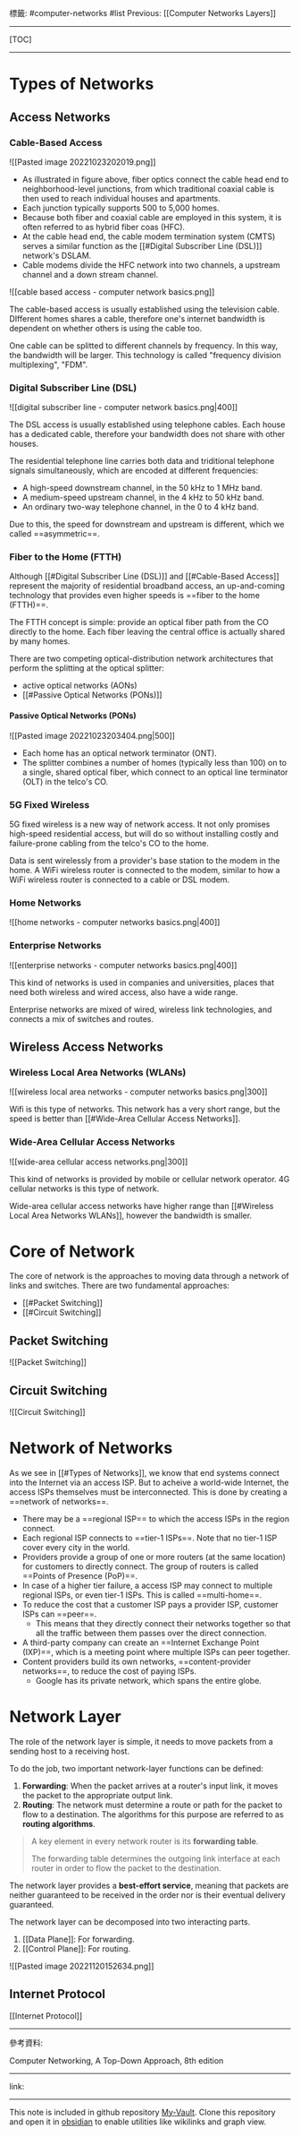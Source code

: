 標籤: #computer-networks #list 
Previous: [[Computer Networks Layers]]

---

[TOC]

---

# Types of Networks

## Access Networks

### Cable-Based Access

![[Pasted image 20221023202019.png]]

- As illustrated in figure above, fiber optics connect the cable head end to neighborhood-level junctions, from which traditional coaxial cable is then used to reach individual houses and apartments.
- Each junction typically supports 500 to 5,000 homes.
- Because both fiber and coaxial cable are employed in this system, it is often referred to as hybrid fiber coas (HFC).
- At the cable head end, the cable modem termination system (CMTS) serves a similar function as the [[#Digital Subscriber Line (DSL)]] network's DSLAM. 
- Cable modems divide the HFC network into two channels, a upstream channel and a down stream channel.

![[cable based access - computer network basics.png]]

The cable-based access is usually established using the television cable. DIfferent homes shares a cable, therefore one's internet bandwidth is dependent on whether others is using the cable too.

One cable can be splitted to different channels by frequency. In this way, the bandwidth will be larger. This technology is called "frequency division multiplexing", "FDM".

### Digital Subscriber Line (DSL)

![[digital subscriber line - computer network basics.png|400]]

The DSL access is usually established using telephone cables. Each house has a dedicated cable, therefore your bandwidth does not share with other houses.

The residential telephone line carries both data and triditional telephone signals simultaneously, which are encoded at different frequencies:

- A high-speed downstream channel, in the $50\text{ kHz}$ to $1\text{ MHz}$ band.
- A medium-speed upstream channel, in the $4\text{ kHz}$ to $50 \text{ kHz}$ band.
- An ordinary two-way telephone channel, in the $0$ to $4\text{ kHz}$ band.

Due to this, the speed for downstream and upstream is different, which we called ==asymmetric==.

### Fiber to the Home (FTTH)

Although [[#Digital Subscriber Line (DSL)]] and [[#Cable-Based Access]] represent the majority of residential broadband access, an up-and-coming technology that provides even higher speeds is ==fiber to the home (FTTH)==.

The FTTH concept is simple: provide an optical fiber path from the CO directly to the home. Each fiber leaving the central office is actually shared by many homes.


There are two competing optical-distribution network architectures that perform the splitting at the optical splitter:

- active optical networks (AONs)
- [[#Passive Optical Networks (PONs)]]

#### Passive Optical Networks (PONs)

![[Pasted image 20221023203404.png|500]]

- Each home has an optical network terminator (ONT).
- The splitter combines a number of homes (typically less than 100) on to a single, shared optical fiber, which connect to an optical line terminator (OLT) in the telco's CO.

### 5G Fixed Wireless

5G fixed wireless is a new way of network access. It not only promises high-speed residential access, but will do so without installing costly and failure-prone cabling from the telco's CO to the home.

Data is sent wirelessly from a provider's base station to the modem in the home. A WiFi wireless router is connected to the modem, similar to how a WiFi wireless router is connected to a cable or DSL modem.

### Home Networks

![[home networks - computer networks basics.png|400]]

### Enterprise Networks

![[enterprise networks - computer networks basics.png|400]]

This kind of networks is used in companies and universities, places that need both wireless and wired access, also have a wide range.

Enterprise networks are mixed of wired, wireless link technologies, and connects a mix of switches and routes.

## Wireless Access Networks

### Wireless Local Area Networks (WLANs)

![[wireless local area networks - computer networks basics.png|300]]

Wifi is this type of networks. This network has a very short range, but the speed is better than [[#Wide-Area Cellular Access Networks]].

### Wide-Area Cellular Access Networks

![[wide-area cellular access networks.png|300]]

This kind of networks is provided by mobile or cellular network operator. 4G cellular networks is this type of network.

Wide-area cellular access networks have higher range than [[#Wireless Local Area Networks WLANs]], however the bandwidth is smaller.

# Core of Network

The core of network is the approaches to moving data through a network of links and switches. There are two fundamental approaches:

- [[#Packet Switching]]
- [[#Circuit Switching]]

## Packet Switching

![[Packet Switching]]

## Circuit Switching

![[Circuit Switching]]

# Network of Networks

As we see in [[#Types of Networks]], we know that end systems connect into the Internet via an access ISP. But to acheive a world-wide Internet, the access ISPs themselves must be interconnected. This is done by creating a ==network of networks==.

- There may be a ==regional ISP== to which the access ISPs in the region connect.
- Each regional ISP connects to ==tier-1 ISPs==. Note that no tier-1 ISP cover every city in the world.
- Providers provide a group of one or more routers (at the same location) for customers to directly connect. The group of routers is called ==Points of Presence (PoP)==.
- In case of a higher tier failure, a access ISP may connect to multiple regional ISPs, or even tier-1 ISPs. This is called ==multi-home==.
- To reduce the cost that a customer ISP pays a provider ISP, customer ISPs can ==peer==. 
	- This means that they directly connect their networks together so that all the traffic between them passes over the direct connection.
- A third-party company can create an ==Internet Exchange Point (IXP)==, which is a meeting point where multiple ISPs can peer together.
- Content providers build its own networks, ==content-provider networks==, to reduce the cost of paying ISPs.
	- Google has its private network, which spans the entire globe.

# Network Layer

The role of the network layer is simple, it needs to move packets from a sending host to a receiving host.

To do the job, two important network-layer functions can be defined:

1. **Forwarding**: When the packet arrives at a router's input link, it moves the packet to the appropriate output link.
2. **Routing**: The network must determine a route or path for the packet to flow to a destination. The algorithms for this purpose are referred to as **routing algorithms**.

> A key element in every network router is its **forwarding table**. 
> 
> The forwarding table determines the outgoing link interface at each router in order to flow the packet to the destination.

The network layer provides a **best-effort service**, meaning that packets are neither guaranteed to be received in the order nor is their eventual delivery guaranteed.

The network layer can be decomposed into two interacting parts.

1. [[Data Plane]]: For forwarding.
2. [[Control Plane]]: For routing.

![[Pasted image 20221120152634.png]]

## Internet Protocol

[[Internet Protocol]]

---

參考資料:

Computer Networking, A Top-Down Approach, 8th edition

---

link:


---

This note is included in github repository [My-Vault](https://github.com/LittleD3092/My-Vault.git). Clone this repository and open it in [obsidian](https://obsidian.md/) to enable utilities like wikilinks and graph view.